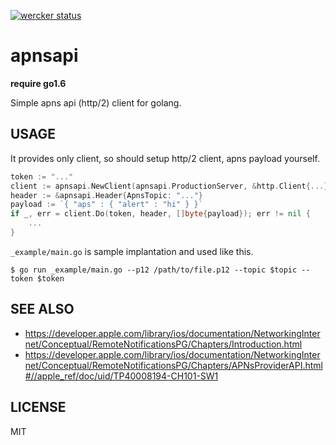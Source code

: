 [![wercker status](https://app.wercker.com/status/c1941900b79b7ec8d1a01c7f023ce11b/s/master "wercker status")](https://app.wercker.com/project/bykey/c1941900b79b7ec8d1a01c7f023ce11b)

# apnsapi

**require go1.6**

Simple apns api (http/2) client for golang.

## USAGE

It provides only client, so should setup http/2 client, apns payload yourself.

```go
token := "..."
client := apnsapi.NewClient(apnsapi.ProductionServer, &http.Client{...})
header := &apnsapi.Header{ApnsTopic: "..."}
payload := `{ "aps" : { "alert" : "hi" } }`
if _, err = client.Do(token, header, []byte{payload}); err != nil {
    ...
}
```

```_example/main.go``` is sample implantation and used like this.

```
$ go run _example/main.go --p12 /path/to/file.p12 --topic $topic --token $token
```

## SEE ALSO

* https://developer.apple.com/library/ios/documentation/NetworkingInternet/Conceptual/RemoteNotificationsPG/Chapters/Introduction.html
* https://developer.apple.com/library/ios/documentation/NetworkingInternet/Conceptual/RemoteNotificationsPG/Chapters/APNsProviderAPI.html#//apple_ref/doc/uid/TP40008194-CH101-SW1

## LICENSE

MIT

